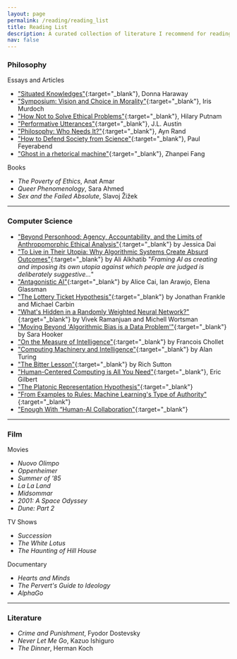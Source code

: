 ```yaml
---
layout: page
permalink: /reading/reading_list
title: Reading List
description: A curated collection of literature I recommend for reading / viewing.
nav: false
---
```


<!-- Skip to a section: [AI](#ai), [Philosophy](#philosophy), [Film](#film), [Fiction](#fiction) -->

<!-- --- -->

<!-- <img src="\assets\img\reading_info.png" width="100%" /> -->

<!-- --- -->

### Philosophy

Essays and Articles
- ["Situated Knowledges"](https://www.jstor.org/stable/3178066){:target="_blank"}, Donna Haraway
- ["Symposium: Vision and Choice in Morality"](https://www.jstor.org/stable/4106662){:target="_blank"}, Iris Murdoch
- ["How Not to Solve Ethical Problems"](https://kuscholarworks.ku.edu/bitstream/handle/1808/12397/How%20Not%20to%20Solve%20Ethical%20Problems-1983.pdf){:target="_blank"}, Hilary Putnam
- ["Performative Utterances"](https://www.uvm.edu/~lderosse/courses/lang/Austin(1979).pdf){:target="_blank"}, J.L. Austin
- ["Philosophy: Who Needs It?"](https://www.stephenhicks.org/wp-content/uploads/2018/12/Philosophy-Who-Needs-It-text.pdf){:target="_blank"}, Ayn Rand
- ["How to Defend Society from Science"](https://anarcosurrealisti.noblogs.org/files/2010/10/Feyerabend-Paul-How-to-defend-society-against-science.pdf){:target="_blank"}, Paul Feyerabend
- ["Ghost in a rhetorical machine"](https://joinreboot.org/p/ghost-in-a-rhetorical-machine){:target="_blank"}, Zhanpei Fang

Books
- *The Poverty of Ethics*, Anat Amar
- *Queer Phenomenology*, Sara Ahmed
- *Sex and the Failed Absolute*, Slavoj Žižek

---

### Computer Science

- ["Beyond Personhood: Agency, Accountability, and the Limits of Anthropomorphic Ethical Analysis"](https://arxiv.org/pdf/2404.13861){:target="_blank"} by Jessica Dai
- ["To Live in Their Utopia: Why Algorithmic Systems Create Absurd Outcomes"](https://ali-alkhatib.com/papers/chi/utopia/utopia.pdf){:target="_blank"} by Ali Alkhatib "*Framing AI as creating and imposing its own utopia against which people are judged is deliberately suggestive...*"
- ["Antagonistic AI"](https://arxiv.org/pdf/2402.07350.pdf){:target="_blank"} by Alice Cai, Ian Arawjo, Elena Glassman
- ["The Lottery Ticket Hypothesis"](https://arxiv.org/pdf/1803.03635.pdf){:target="_blank"} by Jonathan Frankle and Michael Carbin
- ["What's Hidden in a Randomly Weighted Neural Network?"](https://arxiv.org/pdf/1911.13299.pdf){:target="_blank"} by Vivek Ramanjuan and Michell Wortsman
- ["Moving Beyond 'Algorithmic Bias is a Data Problem'"](https://www.cell.com/patterns/fulltext/S2666-3899(21)00061-1){:target="_blank"} by Sara Hooker
- ["On the Measure of Intelligence"](https://arxiv.org/abs/1911.01547){:target="_blank"} by Francois Chollet
- ["Computing Machinery and Intelligence"](https://academic.oup.com/mind/article/LIX/236/433/986238){:target="_blank"} by Alan Turing
- ["The Bitter Lesson"](http://www.incompleteideas.net/IncIdeas/BitterLesson.html){:target="_blank"} by Rich Sutton
- ["Human-Centered Computing is All You Need"](https://arxiv.org/pdf/2405.03699){:target="_blank"}, Eric Gilbert
- ["The Platonic Representation Hypothesis"](https://arxiv.org/pdf/2405.07987){:target="_blank"}
- ["From Examples to Rules: Machine Learning's Type of Authority"](https://journals.sagepub.com/doi/10.1177/20539517231188725){:target="_blank"}
- ["Enough With “Human-AI Collaboration"](https://arxiv.org/pdf/2306.01615){:target="_blank"}

---

### Film

Movies
- *Nuovo Olimpo*
- *Oppenheimer*
- *Summer of '85*
- *La La Land*
- *Midsommar*
- *2001: A Space Odyssey*
- *Dune: Part 2*

TV Shows
- *Succession*
- *The White Lotus*
- *The Haunting of Hill House*

Documentary
- *Hearts and Minds*
- *The Pervert's Guide to Ideology*
- *AlphaGo*

---

### Literature

- *Crime and Punishment*, Fyodor Dostevsky
- *Never Let Me Go*, Kazuo Ishiguro
- *The Dinner*, Herman Koch